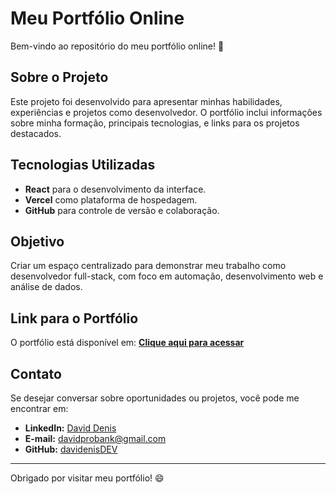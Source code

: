 # Meu Portfólio Online

Bem-vindo ao repositório do meu portfólio online! 🚀

## Sobre o Projeto

Este projeto foi desenvolvido para apresentar minhas habilidades, experiências e projetos como desenvolvedor. O portfólio inclui informações sobre minha formação, principais tecnologias, e links para os projetos destacados.  

## Tecnologias Utilizadas

- **React** para o desenvolvimento da interface.
- **Vercel** como plataforma de hospedagem.
- **GitHub** para controle de versão e colaboração.

## Objetivo

Criar um espaço centralizado para demonstrar meu trabalho como desenvolvedor full-stack, com foco em automação, desenvolvimento web e análise de dados.

## Link para o Portfólio

O portfólio está disponível em: [**Clique aqui para acessar**](https://https://denisportifolio.vercel.app/)

## Contato

Se desejar conversar sobre oportunidades ou projetos, você pode me encontrar em:
- **LinkedIn:** [David Denis](https://www.linkedin.com/in/daviddenisdev/)  
- **E-mail:** davidprobank@gmail.com  
- **GitHub:** [davidenisDEV](https://github.com/davidenisDEV)

---

Obrigado por visitar meu portfólio! 😄
